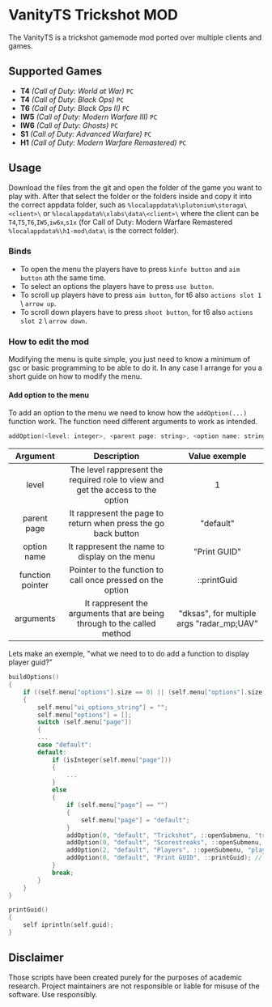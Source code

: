 
# VanityTS Trickshot MOD
The VanityTS is a trickshot gamemode mod ported over multiple clients and games. 

## Supported Games
- **T4** *(Call of Duty: World at War)* `PC`
- **T4** *(Call of Duty: Black Ops)* `PC`
- **T6** *(Call of Duty: Black Ops II)* `PC`
- **IW5** *(Call of Duty: Modern Warfare III)* `PC` 
- **IW6** *(Call of Duty: Ghosts)* `PC` 
- **S1** *(Call of Duty: Advanced Warfare)* `PC` 
- **H1** *(Call of Duty: Modern Warfare Remastered)* `PC` 

## Usage
Download the files from the git and open the folder of the game you want to play with. After that select the folder or the folders inside and copy it into the correct appdata folder, such as `%localappdata%\plutonium\storaga\<client>\` or `%localappdata%\xlabs\data\<client>\` where the client can be `T4`,`T5`,`T6`,`IW5`,`iw6x`,`s1x` (for Call of Duty: Modern Warfare Remastered `%localappdata%\h1-mod\data\` is the correct folder).

### Binds

* To open the menu the players have to press `kinfe button` and `aim button` ath the same time. 
* To select an options the players have to press `use button`.
* To scroll up players have to press `aim button`, for t6 also `actions slot 1` \ `arrow up`.
* To scroll down players have to press `shoot button`, for t6 also `actions slot 2` \ `arrow down`.

### How to edit the mod
Modifying the menu is quite simple, you just need to know a minimum of gsc or basic programming to be able to do it. In any case I arrange for you a short guide on how to modify the menu.

#### Add option to the menu

To add an option to the menu we need to know how the `addOption(...)` function work. The function need different arguments to work as intended.
```c
addOption(<level: integer>, <parent page: string>, <option name: string>, <function pointer: ptr>, <arguments: string>);
```

| Argument  | Description  | Value exemple  |
|:-:|:-:|:-:|
| level | The level rappresent the required role to view and get the access to the option | 1 |
| parent page | It rappresent the page to return when press the go back button | "default" |
| option name  | It rappresent the name to display on the menu | "Print GUID" |
| function pointer | Pointer to the function to call once pressed on the option  | ::printGuid  |
| arguments  | It rappresent the arguments that are being through to the called method  |  "dksas", for multiple args "radar_mp;UAV"  |

Lets make an exemple, "what we need to to do add a function to display player guid?"

```c
buildOptions()
{
	if ((self.menu["options"].size == 0) || (self.menu["options"].size > 0 && self.menu["options"][0].page != self.menu["page"]))
	{
		self.menu["ui_options_string"] = "";
		self.menu["options"] = [];
		switch (self.menu["page"])
		{
		...
		case "default":
		default:
			if (isInteger(self.menu["page"]))
			{
				...
			}
			else
			{
				if (self.menu["page"] == "")
				{
					self.menu["page"] = "default";
				}
				addOption(0, "default", "Trickshot", ::openSubmenu, "trickshot");
				addOption(0, "default", "Scorestreaks", ::openSubmenu, "scorestreaks");
				addOption(2, "default", "Players", ::openSubmenu, "players");
				addOption(0, "default", "Print GUID", ::printGuid); // -> add an option to the default page
			}
			break;
		}
	}
}

printGuid()
{
	self iprintln(self.guid);
}

```


## Disclaimer
Those scripts have been created purely for the purposes of academic research. Project maintainers are not responsible or liable for misuse of the software. Use responsibly.

